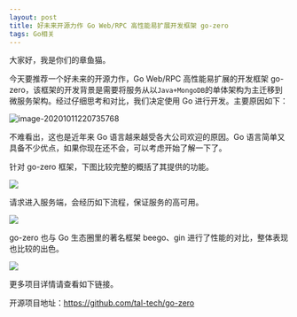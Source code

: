 ```yaml
---
layout: post
title: 好未来开源力作 Go Web/RPC 高性能易扩展开发框架 go-zero
tags: Go相关
---
```


大家好，我是你们的章鱼猫。

今天要推荐一个好未来的开源力作，Go Web/RPC 高性能易扩展的开发框架 go-zero，该框架的开发背景是需要将服务从以`Java+MongoDB`的单体架构为主迁移到微服务架构。经过仔细思考和对比，我们决定使用 Go 进行开发。主要原因如下：

![image-20201011220735768](https://raw.githubusercontent.com/ZhuPeng/pic/master/mac_github_images/compress_image-20201011220735768.png)

不难看出，这也是近年来 Go 语言越来越受各大公司欢迎的原因。Go 语言简单又具备不少优点，如果你现在还不会，可以考虑开始了解一下了。

针对 go-zero 框架，下图比较完整的概括了其提供的功能。

![](https://raw.githubusercontent.com/ZhuPeng/pic/master/mac_github_images/compress_architecture.go.zero.png)

请求进入服务端，会经历如下流程，保证服务的高可用。

![](https://raw.githubusercontent.com/ZhuPeng/pic/master/mac_github_images/compress_resilience.go.zero.jpg)

go-zero 也与 Go 生态圈里的著名框架 beego、gin 进行了性能的对比，整体表现也比较的出色。

 ![](https://raw.githubusercontent.com/ZhuPeng/pic/master/mac_github_images/compress_benchmark.go.zero.png)

更多项目详情请查看如下链接。

开源项目地址：https://github.com/tal-tech/go-zero